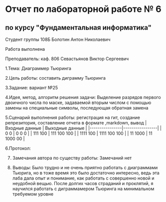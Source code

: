 # Отчет по лабораторной работе № 6
## по курсу "Фундаментальная информатика"

Студент группы 108Б Болотин Антон Николаевич

Работа выполнена

Преподаватель: каф. 806 Севастьянов Виктор Сергеевич

1.Тема: Диаграммер Тьюринга

2.Цель работы: составить диграмму Тьюринга

З.3адание: вариант №25

4.Идея, метод, алгоритм решения задачи: Выделение разрядов первого двоичного числа по маске, задаваемой вторым числом с помощью замены на специальные символы, последующая обратная замена

5.Сценарий выполнения работы: регистрация на гит, создание репрезитория, составление отчета в формате ,markdown, вывод
| Входные данные | Выходные данные |
|----------------|-----------------|
| 0 0            | 0 0 0           | 
| 111 100        | 111 100 100     |
| 1111 100       | 1111 100 100    |
| 11 1000        | 11 1000 00      |

6.Протокол:


7. Замечания автора по существу работы: 
Замечаний нет

8. Выводы:
Было трудно и не очень приятно работать с диаграммами Тьюрига, но в тоже время это было достаточно интересно, ведь эта лаба дала опыт и понимание, как работать с совершенно новой и неудобной вещью. После долгих часов страданий и проклятий, я научился работать с диграммамером Тьюринга на минимальном требуемом уровне
